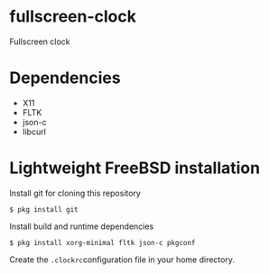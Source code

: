 # fullscreen-clock

Fullscreen clock

# Dependencies

 * X11
 * FLTK
 * json-c
 * libcurl


# Lightweight FreeBSD installation

Install git for cloning this repository

    $ pkg install git

Install build and runtime dependencies

    $ pkg install xorg-minimal fltk json-c pkgconf

Create the `.clockrc`configuration file in your home directory.
